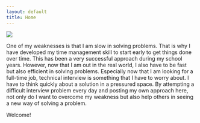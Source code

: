 ```yaml
---
layout: default
title: Home
---
```


<img src="/assets/main.gif">

One of my weaknesses is that I am slow in solving problems.
That is why I have developed my time management skill to start early to get things done over time.
This has been a very successful approach during my school years.
However, now that I am out in the real world, I also have to be fast but also efficient in solving problems.
Especially now that I am looking for a full-time job, technical interview is something that I have to worry about.
I have to think quickly about a solution in a pressured space.
By attempting a difficult interview problem every day and posting my own approach here, not only do I want to overcome my weakness but also help others in seeing a new way of solving a problem. 

Welcome! 


<!-- Projects posts coming soon.  -->